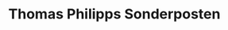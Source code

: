 ---
title: "Thomas Philipps Sonderposten"
url: /magdeburg/thomas-philipps-sonderposten/
shop: Kramladen
---